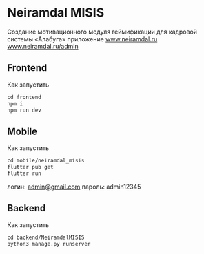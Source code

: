 
# Neiramdal MISIS

Создание мотивационного модуля геймификации для кадровой системы «Алабуга»
приложение
www.neiramdal.ru
www.neiramdal.ru/admin

## Frontend
Как запустить
```markdown
cd frontend
npm i
npm run dev
```

## Mobile
Как запустить
```markdown
cd mobile/neiramdal_misis
flutter pub get
flutter run
```
логин: admin@gmail.com
пароль: admin12345

## Backend
Как запустить
```markdown
cd backend/NeiramdalMISIS
python3 manage.py runserver 
```

